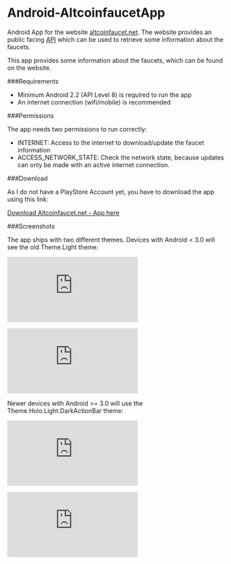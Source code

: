 Android-AltcoinfaucetApp
========================

Android App for the website [altcoinfaucet.net](http://altcoinfaucet.net). The website provides an public facing [API](http://api.altcoinfaucet.net) which can be used to retrieve some information about the faucets.

This app provides some information about the faucets, which can be found on the website.

###Requirements

- Minimum Android 2.2 (API Level 8) is required to run the app
- An internet connection (wifi/mobile) is recommended

###Permissions

The app needs two permissions to run correctly:

- INTERNET: Access to the internet to download/update the faucet information
- ACCESS\_NETWORK\_STATE: Check the network state, because updates can only be made with an active internet connection.


###Download

As I do not have a PlayStore Account yet, you have to download the app using this link:

[Download Altcoinfaucet.net - App here](https://github.com/gehaxelt/Android-AltcoinfaucetApp/blob/master/build/Altcoinfaucet.apk)


###Screenshots

The app ships with two different themes. Devices with Android < 3.0 will see the old Theme.Light theme:

![](http://www0.xup.in/exec/ximg.php?fid=29812381)

![](http://www0.xup.in/exec/ximg.php?fid=21335175)

Newer devices with Android >= 3.0 will use the Theme.Holo.Light.DarkActionBar theme:

![](http://www0.xup.in/exec/ximg.php?fid=17782926)

![](http://www0.xup.in/exec/ximg.php?fid=26679703)
